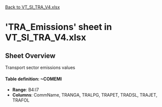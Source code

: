 [Back to VT_SI_TRA_V4.xlsx](README.md)

# 'TRA_Emissions' sheet in VT_SI_TRA_V4.xlsx

## Sheet Overview

Transport sector emissions values

#### Table definition: ~COMEMI
- **Range**: B4:I7
- **Columns**: CommName, TRANGA, TRALPG, TRAPET, TRADSL, TRAJET, TRAFOL

